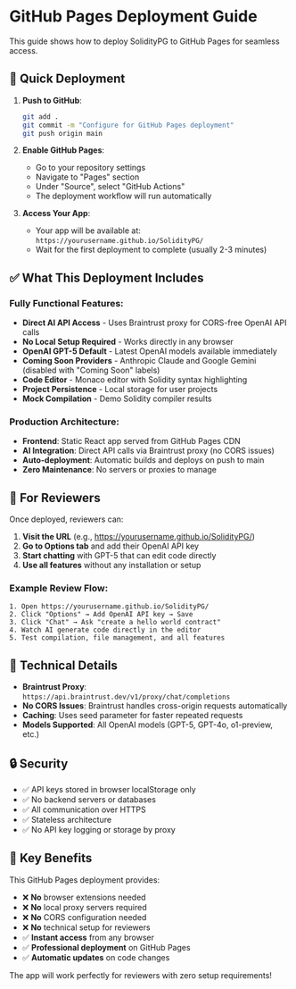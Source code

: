 # GitHub Pages Deployment Guide

This guide shows how to deploy SolidityPG to GitHub Pages for seamless access.

## 🚀 Quick Deployment

1. **Push to GitHub**:
   ```bash
   git add .
   git commit -m "Configure for GitHub Pages deployment"
   git push origin main
   ```

2. **Enable GitHub Pages**:
   - Go to your repository settings
   - Navigate to "Pages" section
   - Under "Source", select "GitHub Actions"
   - The deployment workflow will run automatically

3. **Access Your App**:
   - Your app will be available at: `https://yourusername.github.io/SolidityPG/`
   - Wait for the first deployment to complete (usually 2-3 minutes)

## ✅ What This Deployment Includes

### **Fully Functional Features:**
- **Direct AI API Access** - Uses Braintrust proxy for CORS-free OpenAI API calls
- **No Local Setup Required** - Works directly in any browser
- **OpenAI GPT-5 Default** - Latest OpenAI models available immediately
- **Coming Soon Providers** - Anthropic Claude and Google Gemini (disabled with "Coming Soon" labels)
- **Code Editor** - Monaco editor with Solidity syntax highlighting
- **Project Persistence** - Local storage for user projects
- **Mock Compilation** - Demo Solidity compiler results

### **Production Architecture:**
- **Frontend**: Static React app served from GitHub Pages CDN
- **AI Integration**: Direct API calls via Braintrust proxy (no CORS issues)
- **Auto-deployment**: Automatic builds and deploys on push to main
- **Zero Maintenance**: No servers or proxies to manage

## 🎯 For Reviewers

Once deployed, reviewers can:

1. **Visit the URL** (e.g., https://yourusername.github.io/SolidityPG/)
2. **Go to Options tab** and add their OpenAI API key
3. **Start chatting** with GPT-5 that can edit code directly
4. **Use all features** without any installation or setup

### **Example Review Flow:**
```
1. Open https://yourusername.github.io/SolidityPG/
2. Click "Options" → Add OpenAI API key → Save
3. Click "Chat" → Ask "create a hello world contract"
4. Watch AI generate code directly in the editor
5. Test compilation, file management, and all features
```

## 🔧 Technical Details

- **Braintrust Proxy**: `https://api.braintrust.dev/v1/proxy/chat/completions`
- **No CORS Issues**: Braintrust handles cross-origin requests automatically
- **Caching**: Uses seed parameter for faster repeated requests
- **Models Supported**: All OpenAI models (GPT-5, GPT-4o, o1-preview, etc.)

## 🔒 Security

- ✅ API keys stored in browser localStorage only
- ✅ No backend servers or databases
- ✅ All communication over HTTPS
- ✅ Stateless architecture
- ✅ No API key logging or storage by proxy

## 🚨 Key Benefits

This GitHub Pages deployment provides:
- ❌ **No** browser extensions needed
- ❌ **No** local proxy servers required
- ❌ **No** CORS configuration needed
- ❌ **No** technical setup for reviewers
- ✅ **Instant access** from any browser
- ✅ **Professional deployment** on GitHub Pages
- ✅ **Automatic updates** on code changes

The app will work perfectly for reviewers with zero setup requirements!